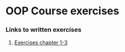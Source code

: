 # OOP Course exercises


### Links to written exercises
1. [Exercises chapter 1-3](https://github.com/Emandersen/OOP_exercises_aau/blob/master/OOP_E24/src/exercises1/readme.md)
